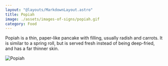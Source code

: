 ```yaml
---
layout: "@layouts/MarkdownLayout.astro"
title: Popiah
image: ./assets/images-of-signs/popiah.gif
category: Food
---
```


Popiah is a thin, paper-like pancake with filling,
usually radish and carrots.
It is similar to a spring roll, but is served fresh instead of
being deep-fried, and has a far thinner skin.

![Popiah](@signs/popiah.gif)
